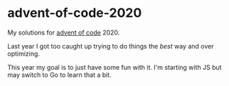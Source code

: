 # advent-of-code-2020

My solutions for [advent of code](https://adventofcode.com/) 2020.

Last year I got too caught up trying to do things the _best_ way and over optimizing.

This year my goal is to just have some fun with it. I'm starting with JS but may switch to Go to learn that a bit.
